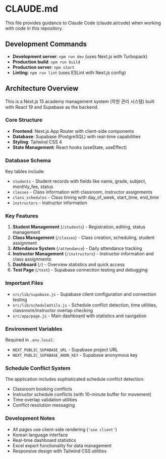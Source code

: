 # CLAUDE.md

This file provides guidance to Claude Code (claude.ai/code) when working with code in this repository.

## Development Commands

- **Development server**: `npm run dev` (uses Next.js with Turbopack)
- **Production build**: `npm run build`
- **Production server**: `npm start`
- **Linting**: `npm run lint` (uses ESLint with Next.js config)

## Architecture Overview

This is a Next.js 15 academy management system (학원 관리 시스템) built with React 19 and Supabase as the backend.

### Core Structure

- **Frontend**: Next.js App Router with client-side components
- **Database**: Supabase (PostgreSQL) with real-time capabilities
- **Styling**: Tailwind CSS 4
- **State Management**: React hooks (useState, useEffect)

### Database Schema

Key tables include:
- `students` - Student records with fields like name, grade, subject, monthly_fee, status
- `classes` - Class information with classroom, instructor assignments
- `class_schedules` - Class timing with day_of_week, start_time, end_time
- `instructors` - Instructor information

### Key Features

1. **Student Management** (`/students`) - Registration, editing, status management
2. **Class Management** (`/classes`) - Class creation, scheduling, student assignment
3. **Attendance System** (`/attendance`) - Daily attendance tracking
4. **Instructor Management** (`/instructors`) - Instructor information and class assignments
5. **Dashboard** (`/`) - Overview statistics and quick access
6. **Test Page** (`/test`) - Supabase connection testing and debugging

### Important Files

- `src/lib/supabase.js` - Supabase client configuration and connection testing
- `src/lib/scheduleUtils.js` - Schedule conflict detection, time utilities, classroom/instructor overlap checking
- `src/app/page.js` - Main dashboard with statistics and navigation

### Environment Variables

Required in `.env.local`:
- `NEXT_PUBLIC_SUPABASE_URL` - Supabase project URL
- `NEXT_PUBLIC_SUPABASE_ANON_KEY` - Supabase anonymous key

### Schedule Conflict System

The application includes sophisticated schedule conflict detection:
- Classroom booking conflicts
- Instructor schedule conflicts (with 10-minute buffer for movement)
- Time overlap validation utilities
- Conflict resolution messaging

### Development Notes

- All pages use client-side rendering (`'use client'`)
- Korean language interface
- Real-time dashboard statistics
- Excel export functionality for data management
- Responsive design with Tailwind CSS utilities